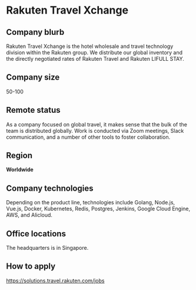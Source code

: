 # Rakuten Travel Xchange

## Company blurb

Rakuten Travel Xchange is the hotel wholesale and travel technology division within the Rakuten group. We distribute our global inventory and the directly negotiated rates of Rakuten Travel and Rakuten LIFULL STAY.

## Company size

50-100

## Remote status

As a company focused on global travel, it makes sense that the bulk of the team is distributed globally.  Work is conducted via Zoom meetings, Slack communication, and a number of other tools to foster collaboration. 

## Region

**Worldwide**

## Company technologies

Depending on the product line, technologies include Golang, Node.js, Vue.js, Docker, Kubernetes, Redis, Postgres, Jenkins, Google Cloud Engine, AWS, and Alicloud.

## Office locations

The headquarters is in Singapore.

## How to apply

https://solutions.travel.rakuten.com/jobs
